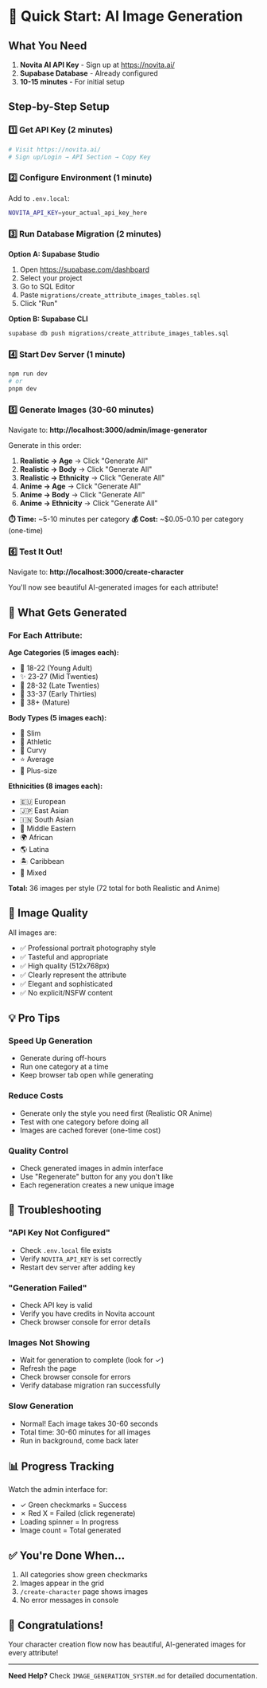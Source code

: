# 🚀 Quick Start: AI Image Generation

## What You Need

1. **Novita AI API Key** - Sign up at https://novita.ai/
2. **Supabase Database** - Already configured
3. **10-15 minutes** - For initial setup

## Step-by-Step Setup

### 1️⃣ Get API Key (2 minutes)

```bash
# Visit https://novita.ai/
# Sign up/Login → API Section → Copy Key
```

### 2️⃣ Configure Environment (1 minute)

Add to `.env.local`:
```bash
NOVITA_API_KEY=your_actual_api_key_here
```

### 3️⃣ Run Database Migration (2 minutes)

**Option A: Supabase Studio**
1. Open https://supabase.com/dashboard
2. Select your project
3. Go to SQL Editor
4. Paste `migrations/create_attribute_images_tables.sql`
5. Click "Run"

**Option B: Supabase CLI**
```bash
supabase db push migrations/create_attribute_images_tables.sql
```

### 4️⃣ Start Dev Server (1 minute)

```bash
npm run dev
# or
pnpm dev
```

### 5️⃣ Generate Images (30-60 minutes)

Navigate to: **http://localhost:3000/admin/image-generator**

Generate in this order:
1. **Realistic → Age** → Click "Generate All"
2. **Realistic → Body** → Click "Generate All"
3. **Realistic → Ethnicity** → Click "Generate All"
4. **Anime → Age** → Click "Generate All"
5. **Anime → Body** → Click "Generate All"
6. **Anime → Ethnicity** → Click "Generate All"

**⏱️ Time:** ~5-10 minutes per category
**💰 Cost:** ~$0.05-0.10 per category (one-time)

### 6️⃣ Test It Out!

Navigate to: **http://localhost:3000/create-character**

You'll now see beautiful AI-generated images for each attribute!

## 🎯 What Gets Generated

### For Each Attribute:

**Age Categories (5 images each):**
- 🌸 18-22 (Young Adult)
- ✨ 23-27 (Mid Twenties)  
- 💫 28-32 (Late Twenties)
- 🌟 33-37 (Early Thirties)
- 👑 38+ (Mature)

**Body Types (5 images each):**
- 🌿 Slim
- 💪 Athletic
- 🌺 Curvy
- ⭐ Average
- 🌹 Plus-size

**Ethnicities (8 images each):**
- 🇪🇺 European
- 🇯🇵 East Asian
- 🇮🇳 South Asian
- 🌙 Middle Eastern
- 🌍 African
- 🌎 Latina
- 🏝️ Caribbean
- 🌈 Mixed

**Total:** 36 images per style (72 total for both Realistic and Anime)

## 🎨 Image Quality

All images are:
- ✅ Professional portrait photography style
- ✅ Tasteful and appropriate
- ✅ High quality (512x768px)
- ✅ Clearly represent the attribute
- ✅ Elegant and sophisticated
- ✅ No explicit/NSFW content

## 💡 Pro Tips

### Speed Up Generation
- Generate during off-hours
- Run one category at a time
- Keep browser tab open while generating

### Reduce Costs
- Generate only the style you need first (Realistic OR Anime)
- Test with one category before doing all
- Images are cached forever (one-time cost)

### Quality Control
- Check generated images in admin interface
- Use "Regenerate" button for any you don't like
- Each regeneration creates a new unique image

## 🔧 Troubleshooting

### "API Key Not Configured"
- Check `.env.local` file exists
- Verify `NOVITA_API_KEY` is set correctly
- Restart dev server after adding key

### "Generation Failed"
- Check API key is valid
- Verify you have credits in Novita account
- Check browser console for error details

### Images Not Showing
- Wait for generation to complete (look for ✓)
- Refresh the page
- Check browser console for errors
- Verify database migration ran successfully

### Slow Generation
- Normal! Each image takes 30-60 seconds
- Total time: 30-60 minutes for all images
- Run in background, come back later

## 📊 Progress Tracking

Watch the admin interface for:
- ✓ Green checkmarks = Success
- ✗ Red X = Failed (click regenerate)
- Loading spinner = In progress
- Image count = Total generated

## ✅ You're Done When...

1. All categories show green checkmarks
2. Images appear in the grid
3. `/create-character` page shows images
4. No error messages in console

## 🎉 Congratulations!

Your character creation flow now has beautiful, AI-generated images for every attribute!

---

**Need Help?** Check `IMAGE_GENERATION_SYSTEM.md` for detailed documentation.
